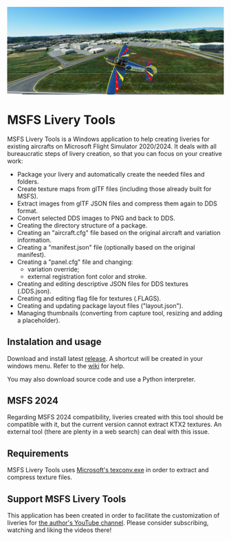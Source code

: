 [![Header image](resources/header.jpg)](https://github.com/leandroarndt/msfs_livery_tools)

# MSFS Livery Tools

MSFS Livery Tools is a Windows application to help creating liveries for existing aircrafts on Microsoft Flight Simulator 2020/2024. It deals with all bureaucratic steps of livery creation, so that you can focus on your creative work:

* Package your livery and automatically create the needed files and folders.
* Create texture maps from glTF files (including those already built for MSFS).
* Extract images from glTF JSON files and compress them again to DDS format.
* Convert selected DDS images to PNG and back to DDS.
* Creating the directory structure of a package.
* Creating an "aircraft.cfg" file based on the original aircraft and variation information.
* Creating a "manifest.json" file (optionally based on the original manifest).
* Creating a "panel.cfg" file and changing:
  * variation override;
  * external registration font color and stroke.
* Creating and editing descriptive JSON files for DDS textures (.DDS.json).
* Creating and editing flag file for textures (.FLAGS).
* Creating and updating package layout files ("layout.json").
* Managing thumbnails (converting from capture tool, resizing and adding a placeholder).

## Instalation and usage

Download and install latest [release](https://github.com/leandroarndt/msfs_livery_tools/releases). A shortcut will be created in your windows menu. Refer to the [wiki](https://github.com/leandroarndt/msfs_livery_tools/wiki) for help.

You may also download source code and use a Python interpreter.

## MSFS 2024

Regarding MSFS 2024 compatibility, liveries created with this tool should be compatible with it, but the current version cannot extract KTX2 textures.
An external tool (there are plenty in a web search) can deal with this issue.

## Requirements

MSFS Livery Tools uses [Microsoft's texconv.exe](https://github.com/Microsoft/DirectXTex/wiki/Texconv)
in order to extract and compress texture files.

## Support MSFS Livery Tools

This application has been created in order to facilitate the customization of liveries for [the
author's YouTube channel](https://youtube.com/@fswt). Please consider subscribing, watching and
liking the videos there!
